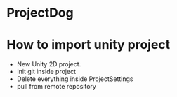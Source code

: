 ProjectDog
==========

# How to import unity project
- New Unity 2D project.
- Init git inside project
- Delete everything inside ProjectSettings
- pull from remote repository
